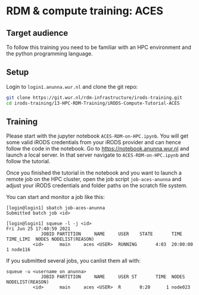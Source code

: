 # RDM & compute training: ACES

## Target audience

To follow this training you need to be familiar with an HPC environment and the python programming language.

## Setup

Login to `login1.anunna.wur.nl` and clone the git repo:

```bash
git clone https://git.wur.nl/rdm-infrastructure/irods-training.git
cd irods-training/13-HPC-RDM-Training/iRODS-Compute-Tutorial-ACES
```

## Training

Please start with the jupyter notebook `ACES-RDM-on-HPC.ipynb`. You will get some valid iRODS credentials from your iRODS provider and can hence follow the code in the notebook.
Go to https://notebook.anunna.wur.nl and launch a local server. In that server navigate to `ACES-RDM-on-HPC.ipynb` and follow the tutorial.

Once you finished the tutorial in the notebook and you want to launch a remote job on the HPC cluster, open the job script `job-aces-anunna` and adjust your iRODS credentials and folder paths on the scratch file system.

You can start and monitor a job like this:

```
[login@login1] sbatch job-aces-anunna
Submitted batch job <id>

[login@login1] squeue -l -j <id>
Fri Jun 25 17:40:59 2021
             JOBID PARTITION     NAME     USER    STATE       TIME TIME_LIMI  NODES NODELIST(REASON)
          <id>      main     aces <USER>  RUNNING       4:03  20:00:00      1 node116

```

If you submitted several jobs, you canlist them all with:
```
squeue -u <username on anunna>
             JOBID PARTITION     NAME     USER ST       TIME  NODES NODELIST(REASON)
          <id>      main     aces <USER>  R       0:20      1 node023

```



